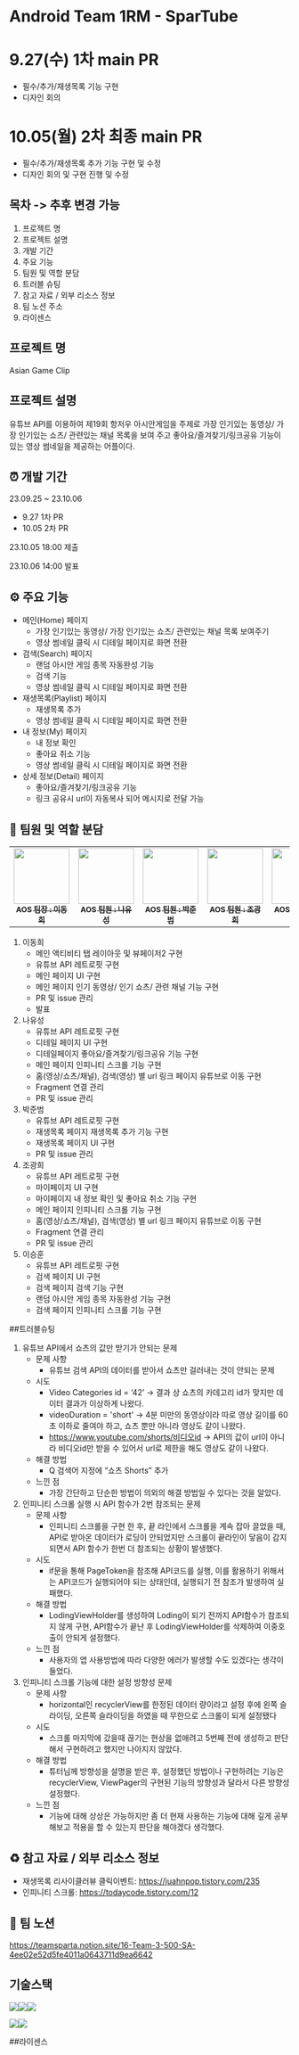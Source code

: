 # Android Team 1RM - SparTube

# 9.27(수) 1차 main PR
- 필수/추가/재생목록 기능 구현
- 디자인 회의
# 10.05(월) 2차 최종 main PR
- 필수/추가/재생목록 추가 기능 구현 및 수정
- 디자인 회의 및 구현 진행 및 수정

## 목차 -> 추후 변경 가능
1. 프로젝트 명
2. 프로젝트 설명
3. 개발 기간
4. 주요 기능
5. 팀원 및 역할 분담
6. 트러블 슈팅
7. 참고 자료 / 외부 리소스 정보
8. 팀 노션 주소
9. 라이센스

## 프로젝트 명
Asian Game Clip

## 프로젝트 설명
유튜브 API를 이용하여 제19회 항저우 아시안게임을 주제로 가장 인기있는 동영상/ 가장 인기있는 쇼츠/ 관련있는 채널 목록을 보여 주고
좋아요/즐겨찾기/링크공유 기능이 있는 영상 썸네일을 제공하는 어플이다.

## ⏰ 개발 기간
23.09.25 ~ 23.10.06
  - 9.27 1차 PR
  - 10.05 2차 PR

23.10.05 18:00 제출

23.10.06 14:00 발표

## ⚙️ 주요 기능
- 메인(Home) 페이지
  - 가장 인기있는 동영상/ 가장 인기있는 쇼츠/ 관련있는 채널 목록 보여주기
  - 영상 썸네일 클릭 시 디테일 페이지로 화면 전환
- 검색(Search) 페이지
  - 랜덤 아시안 게임 종목 자동완성 기능
  - 검색 기능
  - 영상 썸네일 클릭 시 디테일 페이지로 화면 전환
- 재생목록(Playlist) 페이지
  - 재생목록 추가
  - 영상 썸네일 클릭 시 디테일 페이지로 화면 전환
- 내 정보(My) 페이지
  - 내 정보 확인
  - 좋아요 취소 기능
  - 영상 썸네일 클릭 시 디테일 페이지로 화면 전환
- 상세 정보(Detail) 페이지
  - 좋아요/즐겨찾기/링크공유 기능
  - 링크 공유시 url이 자동복사 되어 메시지로 전달 가능

## 🎉 팀원 및 역할 분담
<table>
  <tbody>
    <tr>
      <td align="center"><a href="https://github.com/LeeDonghee0917"><img src="https://avatars.githubusercontent.com/u/86705733?v=4" width="100px;"><br /><sub><b>AOS 팀장 : 이동희</b></sub></a><br /></a></td>
      <td align="center"><a href="https://github.com/VonLyus"><img src="https://avatars.githubusercontent.com/u/73988800?v=4" width="100px;"><br /><sub><b>AOS 팀원 : 나유성</b></sub></a><br /></a></td>
      <td align="center"><a href="https://github.com/JunBeoPark"><img src="https://avatars.githubusercontent.com/u/94429684?v=4" width="100px;"><br /><sub><b>AOS 팀원 : 박준범</b></sub></a><br /></a></td>
      <td align="center"><a href="https://github.com/ckh124"><img src="https://avatars.githubusercontent.com/u/113021323?v=4" width="100px;"><br /><sub><b>AOS 팀원 : 조광희</b></sub></a><br /></a></td>
      <td align="center"><a href="https://github.com/lsshhh"><img src="https://avatars.githubusercontent.com/u/134198247?v=4" width="100px;"><br /><sub><b>AOS 팀원 : 이승훈</b></sub></a><br /></a></td>
     <tr/>
  </tbody>
</table>

1. 이동희
   - 메인 액티비티 탭 레이아웃 및 뷰페이저2 구현
   - 유튜브 API 레트로핏 구현
   - 메인 페이지 UI 구현
   - 메인 페이지 인기 동영상/ 인기 쇼츠/ 관련 채널 기능 구현
   - PR 및 issue 관리
   - 발표
2. 나유성
   - 유튜브 API 레트로핏 구현
   - 디테일 페이지 UI 구현
   - 디테일페이지 좋아요/즐겨찾기/링크공유 기능 구현
   - 메인 페이지 인피니티 스크롤 기능 구현
   - 홈(영상/쇼츠/채널), 검색(영상) 별 url 링크 페이지 유튜브로 이동 구현
   - Fragment 연결 관리
   - PR 및 issue 관리
3. 박준범
   - 유튜브 API 레트로핏 구현
   - 재생목록 페이지 재생목록 추가 기능 구현
   - 재생목록 페이지 UI 구현
   - PR 및 issue 관리
4. 조광희
   - 유튜브 API 레트로핏 구현
   - 마이페이지 UI 구현
   - 마이페이지 내 정보 확인 및 좋아요 취소 기능 구현
   - 메인 페이지 인피니티 스크롤 기능 구현
   - 홈(영상/쇼츠/채널), 검색(영상) 별 url 링크 페이지 유튜브로 이동 구현
   - Fragment 연결 관리
   - PR 및 issue 관리
5. 이승훈
   - 유튜브 API 레트로핏 구현
   - 검색 페이지 UI 구현
   - 검색 페이지 검색 기능 구현
   - 랜덤 아시안 게임 종목 자동완성 기능 구현
   - 검색 페이지 인피니티 스크롤 기능 구현

##트러블슈팅
1. 유튜브 API에서 쇼츠의 값만 받기가 안되는 문제
    - 문제 사항
      - 유튜브 검색 API의 데이터를 받아서 쇼츠만 걸러내는 것이 안되는 문제
    - 시도
      - Video Categories id = ‘42’ -> 결과 상 쇼츠의 카데고리 id가 맞지만 데이터 결과가 이상하게 나왔다.
      - videoDuration = 'short' -> 4분 미만의 동영상이라 따로 영상 길이를 60초 이하로 줄여야 하고, 쇼츠 뿐만 아니라 영상도 같이 나왔다.
      - https://www.youtube.com/shorts/비디오id -> API의 값이 url이 아니라 비디오id만 받을 수 있어서 url로 제한을 해도 영상도 같이 나왔다.
    - 해결 방법
      - Q 검색어 지정에 “쇼츠 Shorts” 추가
    - 느낀 점
      - 가장 간단하고 단순한 방법이 의외의 해결 방법일 수 있다는 것을 알았다.
2. 인피니티 스크롤 실행 시 API 함수가 2번 참조되는 문제
    - 문제 사항
      - 인피니티 스크롤을 구현 한 후, 끝 라인에서 스크롤을 계속 잡아 끌었을 때, API로 받아온 데이터가 로딩이 안되었지만 스크롤이 끝라인이 닿음이 감지되면서 API 함수가 한번 더 참조되는 상황이 발생했다.
    - 시도
      - if문을 통해 PageToken을 참조해 API코드를 실행, 이를 활용하기 위해서는 API코드가 실행되어야 되는 상태인데, 실행되기 전 참조가 발생하여 실패했다.
    - 해결 방법
      - LodingViewHolder를 생성하여 Loding이 되기 전까지 API함수가 참조되지 않게 구현, API함수가 끝난 후 LodingViewHolder를 삭제하여 이중호출이 안되게 설정했다.
    - 느낀 점
      - 사용자의 앱 사용방법에 따라 다양한 에러가 발생할 수도 있겠다는 생각이 들었다.
3. 인피니티 스크롤 기능에 대한 설정 방향성 문제
    - 문제 사항
      - horizontal인 recyclerView를 한정된 데이터 량이라고 설정 후에 왼쪽 슬라이딩, 오른쪽 슬라이딩을 하였을 때 무한으로 스크롤이 되게 설정됐다
    - 시도
      - 스크롤 마지막에 갔을때 끊기는 현상을 없애려고 5번째 전에 생성하고 판단해서 구현하려고 했지만 나아지지 않았다.
    - 해결 방법
      - 튜터님께 방향성을 설명을 받은 후, 설정했던 방법이나 구현하려는 기능은 recyclerView, ViewPager의 구현된 기능의 방향성과 달라서 다른 방향성 설정했다.
    - 느낀 점
      - 기능에 대해 상상은 가능하지만 좀 더 현재 사용하는 기능에 대해 깊게 공부해보고 적용을 할 수 있는지 판단을 해야겠다 생각했다.

## ♻️ 참고 자료 / 외부 리소스 정보
- 재생목록 리사이클러뷰 클릭이벤트: https://juahnpop.tistory.com/235
- 인피니티 스크롤: https://todaycode.tistory.com/12

## 📖 팀 노션
https://teamsparta.notion.site/16-Team-3-500-SA-4ee02e52d5fe4011a0643711d9ea6642

## 기술스택
<img src="https://img.shields.io/badge/github-181717?style=for-the-badge&logo=github&logoColor=white"><img src="https://img.shields.io/badge/git-F05032?style=for-the-badge&logo=git&logoColor=white"><img src="https://img.shields.io/badge/gradle-02303A?style=for-the-badge&logo=gradle&logoColor=white">

<img src="https://img.shields.io/badge/Kotlin-7F52FF?style=for-the-badge&logo=Kotlin&logoColor=white"><img src="https://img.shields.io/badge/Android-3DDC84?style=for-the-badge&logo=Android&logoColor=white">

##라이센스
